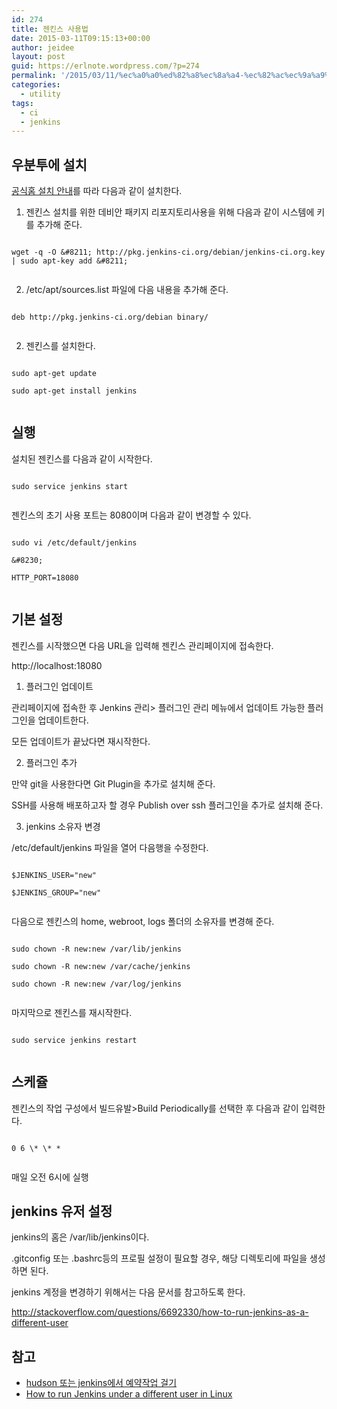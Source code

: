 ```yaml
---
id: 274
title: 젠킨스 사용법
date: 2015-03-11T09:15:13+00:00
author: jeidee
layout: post
guid: https://erlnote.wordpress.com/?p=274
permalink: '/2015/03/11/%ec%a0%a0%ed%82%a8%ec%8a%a4-%ec%82%ac%ec%9a%a9%eb%b2%95/'
categories:
  - utility
tags:
  - ci
  - jenkins
---
```

## 우분투에 설치

[공식홈 설치 안내](http://pkg.jenkins-ci.org/debian/)를 따라 다음과 같이 설치한다.

1) 젠킨스 설치를 위한 데비안 패키지 리포지토리사용을 위해 다음과 같이 시스템에 키를 추가해 준다.

```
  
wget -q -O &#8211; http://pkg.jenkins-ci.org/debian/jenkins-ci.org.key | sudo apt-key add &#8211;
  
```

2) /etc/apt/sources.list 파일에 다음 내용을 추가해 준다.

```
  
deb http://pkg.jenkins-ci.org/debian binary/
  
```

2) 젠킨스를 설치한다.

```
  
sudo apt-get update
  
sudo apt-get install jenkins
  
```

## 실행

설치된 젠킨스를 다음과 같이 시작한다.

```
  
sudo service jenkins start
  
```

젠킨스의 초기 사용 포트는 8080이며 다음과 같이 변경할 수 있다.

```
  
sudo vi /etc/default/jenkins

&#8230;

HTTP_PORT=18080
  
```

## 기본 설정

젠킨스를 시작했으면 다음 URL을 입력해 젠킨스 관리페이지에 접속한다.

http://localhost:18080

1) 플러그인 업데이트
  
관리페이지에 접속한 후 Jenkins 관리> 플러그인 관리 메뉴에서 업데이트 가능한 플러그인을 업데이트한다.
  
모든 업데이트가 끝났다면 재시작한다.

2) 플러그인 추가
  
만약 git을 사용한다면 Git Plugin을 추가로 설치해 준다.
  
SSH를 사용해 배포하고자 할 경우 Publish over ssh 플러그인을 추가로 설치해 준다.

3) jenkins 소유자 변경

/etc/default/jenkins 파일을 열어 다음행을 수정한다.

```
  
$JENKINS_USER="new"
  
$JENKINS_GROUP="new"
  
```

다음으로 젠킨스의 home, webroot, logs 폴더의 소유자를 변경해 준다.

```
  
sudo chown -R new:new /var/lib/jenkins
  
sudo chown -R new:new /var/cache/jenkins
  
sudo chown -R new:new /var/log/jenkins
  
```

마지막으로 젠킨스를 재시작한다.

```
  
sudo service jenkins restart
  
```

## 스케쥴

젠킨스의 작업 구성에서 빌드유발>Build Periodically를 선택한 후 다음과 같이 입력한다.

```
  
0 6 \* \* *
  
```

매일 오전 6시에 실행

## jenkins 유저 설정

jenkins의 홈은 /var/lib/jenkins이다.
  
.gitconfig 또는 .bashrc등의 프로필 설정이 필요할 경우, 해당 디렉토리에 파일을 생성하면 된다.

jenkins 계정을 변경하기 위해서는 다음 문서를 참고하도록 한다.
  
http://stackoverflow.com/questions/6692330/how-to-run-jenkins-as-a-different-user

## 참고

  * [hudson 또는 jenkins에서 예약작업 걸기](http://nabiro.tistory.com/277)
  * [How to run Jenkins under a different user in Linux](http://blog.manula.org/2013/03/running-jenkins-under-different-user-in.html)